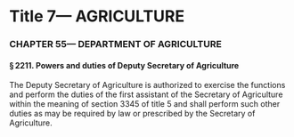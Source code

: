 
# Title 7— AGRICULTURE
### CHAPTER 55— DEPARTMENT OF AGRICULTURE
#### § 2211. Powers and duties of Deputy Secretary of Agriculture

The Deputy Secretary of Agriculture is authorized to exercise the functions and perform the duties of the first assistant of the Secretary of Agriculture within the meaning of section 3345 of title 5 and shall perform such other duties as may be required by law or prescribed by the Secretary of Agriculture.

